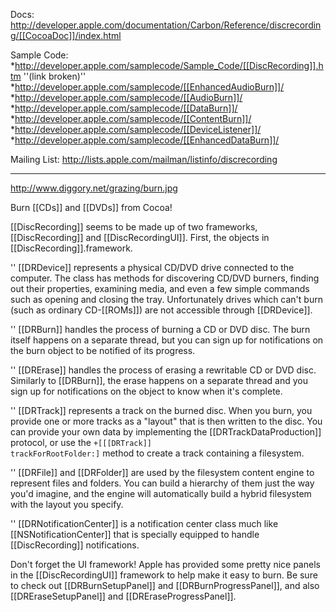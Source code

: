 


Docs:
http://developer.apple.com/documentation/Carbon/Reference/discrecording/[[CocoaDoc]]/index.html

Sample Code: 
*http://developer.apple.com/samplecode/Sample_Code/[[DiscRecording]].htm ''(link broken)''
*http://developer.apple.com/samplecode/[[EnhancedAudioBurn]]/
*http://developer.apple.com/samplecode/[[AudioBurn]]/
*http://developer.apple.com/samplecode/[[DataBurn]]/
*http://developer.apple.com/samplecode/[[ContentBurn]]/
*http://developer.apple.com/samplecode/[[DeviceListener]]/
*http://developer.apple.com/samplecode/[[EnhancedDataBurn]]/


Mailing List:
http://lists.apple.com/mailman/listinfo/discrecording

----
http://www.diggory.net/grazing/burn.jpg

Burn [[CDs]] and [[DVDs]] from Cocoa!

[[DiscRecording]] seems to be made up of two frameworks, [[DiscRecording]] and [[DiscRecordingUI]]. First, the objects in [[DiscRecording]].framework.

'' [[DRDevice]] represents a physical CD/DVD drive connected to the computer. The class has methods for discovering CD/DVD burners, finding out their properties, examining media, and even a few simple commands such as opening and closing the tray. Unfortunately drives which can't burn (such as ordinary CD-[[ROMs]]) are not accessible through [[DRDevice]].

'' [[DRBurn]] handles the process of burning a CD or DVD disc. The burn itself happens on a separate thread, but you can sign up for notifications on the burn object to be notified of its progress.

'' [[DRErase]] handles the process of erasing a rewritable CD or DVD disc. Similarly to [[DRBurn]], the erase happens on a separate thread and you sign up for notifications on the object to know when it's complete.

'' [[DRTrack]] represents a track on the burned disc. When you burn, you provide one or more tracks as a "layout" that is then written to the disc. You can provide your own data by implementing the [[DRTrackDataProduction]] protocol, or use the <code>+[[[DRTrack]] trackForRootFolder:]</code> method to create a track containing a filesystem.

'' [[DRFile]] and [[DRFolder]] are used by the filesystem content engine to represent files and folders. You can build a hierarchy of them just the way you'd imagine, and the engine will automatically build a hybrid filesystem with the layout you specify.

'' [[DRNotificationCenter]] is a notification center class much like [[NSNotificationCenter]] that is specially equipped to handle [[DiscRecording]] notifications.

Don't forget the UI framework! Apple has provided some pretty nice panels in the [[DiscRecordingUI]] framework to help make it easy to burn. Be sure to check out [[DRBurnSetupPanel]] and [[DRBurnProgressPanel]], and also [[DREraseSetupPanel]] and [[DREraseProgressPanel]].